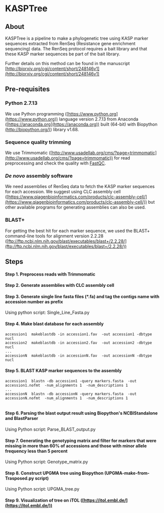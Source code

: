 # KASPTree

## About

KASPTree is a pipeline to make a phylogenetic tree using KASP marker sequences extracted from RenSeq (Resistance gene enrichment sequencing) data. The RenSeq protocol requires a bait library and that these KASP marker sequences be part of the bait library. 

Further details on this method can be found in the manuscript [http://biorxiv.org/cgi/content/short/248146v1](http://biorxiv.org/cgi/content/short/248146v1)

## Pre-requisites
### Python 2.7.13
We use Python programming ([https://www.python.org](https://www.python.org)) language version 2.7.13  from Anaconda ([https://anaconda.org](https://anaconda.org)) built (64-bit) with
Biopython [(http://biopython.org/)](http://biopython.org/)) library v1.68.

### Sequence quality trimming
We use Trimmomatic ([http://www.usadellab.org/cms/?page=trimmomatic](http://www.usadellab.org/cms/?page=trimmomatic)) for read preprocessing and check the quality with [FastQC](https://www.bioinformatics.babraham.ac.uk/projects/fastqc/).

### *De novo* assembly software
We need assemblies of RenSeq data to fetch the KASP marker sequences for each accession. We suggest using CLC assembly cell ([https://www.qiagenbioinformatics.com/products/clc-assembly-cell/](https://www.qiagenbioinformatics.com/products/clc-assembly-cell/)) but other available programs for generating assemblies can also be used.

### BLAST+
For getting the best hit for each marker sequence, we used the BLAST+ command-line tools for alignment version 2.2.28 ([ftp://ftp.ncbi.nlm.nih.gov/blast/executables/blast+/2.2.28/](ftp://ftp.ncbi.nlm.nih.gov/blast/executables/blast+/2.2.28/))

## Steps

#### Step 1. Preprocess reads with Trimmomatic

#### Step 2. Generate assemblies with CLC assembly cell

#### Step 3. Generate single line fasta files (*.fa) and tag the contigs name with accession number as prefix 

Using python script: Single_Line_Fasta.py

#### Step 4. Make blast database for each assembly

```
accession1  makeblastdb -in accession1.fav  -out accession1 -dbtype nucl
accession2  makeblastdb -in accession2.fav  -out accession2 -dbtype nucl 
...
accessionN  makeblastdb -in accessionN.fav  -out accessionN -dbtype nucl
```

#### Step 5. BLAST KASP marker sequences to the assembly 
```
accession1  blastn -db accession1 -query markers.fasta  -out accession1.nofmt  -num_alignments 1  -num_descriptions 1 
...
accessionN  blastn -db accessionN -query markers.fasta  -out accessionN.nofmt  -num_alignments 1  -num_descriptions 1
 
```

#### Step 6. Parsing the blast output result using Biopython's NCBIStandalone and BlastParser 

Using Python script: Parse_BLAST_output.py 

#### Step 7. Generating the genotyping matrix and filter for markers that were missing in more than 60% of accessions and those with minor allele frequency less than 5 percent 

Using Python script: Genotype_matrix.py


#### Step 8. Construct UPGMA tree using Biopython (UPGMA-make-from-Trasposed.py script)

Using Python script: UPGMA_tree.py

#### Step 9. Visualization of tree on iTOL ([https://itol.embl.de/](https://itol.embl.de/))





 
